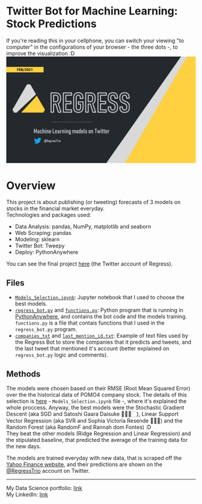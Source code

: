 # **Twitter Bot for Machine Learning: Stock Predictions**   
If you're reading this in your cellphone, you can switch your viewing "to computer" in the configurations of your browser - the three dots -, to improve the visualization :D
![](https://github.com/KenzoBH/Data-Science/blob/main/Images/Regress.jpg)

# Overview   

This project is about publishing (or tweeting) forecasts of 3 models on stocks in the financial market everyday.   
Technologies and packages used:
- Data Analysis: pandas, NumPy, matplotlib and seaborn
- Web Scraping: pandas
- Modeling: sklearn
- Twitter Bot: Tweepy
- Deploy: PythonAnywhere

You can see the final project [here](https://twitter.com/RegressTrio) (the Twitter account of Regress).

## Files

- [`Models_Selection.ipynb`](): Jupyter notebook that I used to choose the best models.
- [`regress_bot.py`](https://github.com/KenzoBH/Data-Science/blob/main/Twitter_ML/regress_bot.py) and [`functions.py`](https://github.com/KenzoBH/Data-Science/blob/main/Twitter_ML/functions.py): Python program that is running in [PythonAnywhere](https://www.pythonanywhere.com/), and contains the bot code and the models training. `functions.py` is a file that contais functions that I used in the `regress_bot.py` program.
- [`companies_txt`](https://github.com/KenzoBH/Data-Science/blob/main/Twitter_ML/companies.txt) and [`last_mention_id.txt`](https://github.com/KenzoBH/Data-Science/blob/main/Twitter_ML/last_mention_id.txt): Example of text files used by the Regress Bot to store the companies that it predicts and tweets, and the last tweet that mentioned it's account (better explained on `regress_bot.py` logic and comments).

## Methods

The models were chosen based on their RMSE (Root Mean Squared Error) over the the historical data of POMO4 company stock. The details of this selection is [here]() - `Models_Selection.ipynb` file -, where it's explained the whole proccess. Anyway, the best models were the Stochastic Gradient Descent (aka SGD and Satoshi Gaara Daisuke 🙇🏼‍♂️🏻), Linear Support Vector Regression (aka SVR and Sophia Victoria Resende 🙆🏻‍♀️) and the Random Forest (aka RandomF and Rannah dom Fontes) :D   
They beat the other models (Ridge Regression and Linear Regression) and the stipulated baseline, that predicted the average of the training data for the new days.   

The models are trained everyday with new data, that is scraped off the [Yahoo Finance website](https://finance.yahoo.com/), and their predictions are shown on the [@RegressTrio](https://twitter.com/RegressTrio) account on Twitter.

-------------------------

My Data Science portfolio: [link](https://github.com/KenzoBH/Data-Science)   
My LinkedIn: [link](https://www.linkedin.com/in/bruno-kenzo/)
